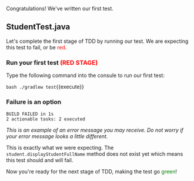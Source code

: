 Congratulations! We've written our first test.

## StudentTest.java

Let's complete the first stage of TDD by running our test. We are expecting this test to fail, or be <span style="color:red">red</span>.
### Run your first test <span style="color:red">(RED STAGE)</span>

Type the following command into the consule to run our first test:

`bash ./gradlew test`{{execute}}

### Failure is an option
```
BUILD FAILED in 1s
2 actionable tasks: 2 executed
```
*This is an example of an error message you may receive. Do not worry if your error message looks a little different.*

This is exactly what we were expecting. The `student.displayStudentFullName` method does not exist yet which means this test should and will fail.

Now you're ready for the next stage of TDD, making the test go <span style="color:green">green</span>!